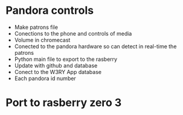 
# Pandora controls 
  
  - Make patrons file
  - Conections to the phone and controls of media 
  - Volume in chromecast 
  - Conected to the pandora hardware so can detect in real-time the patrons 
  - Python main file to export to the rasberry 
  - Update with github and database 
  - Conect to the W3RY App database
  - Each pandora id number 


# Port to rasberry zero 3

#
